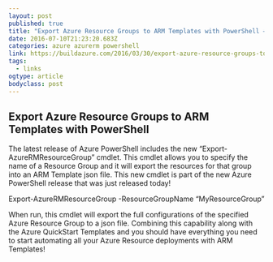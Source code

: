 ```yaml
---
layout: post 
published: true 
title: "Export Azure Resource Groups to ARM Templates with PowerShell – Build Azure" 
date: 2016-07-10T21:23:20.683Z
categories: azure azurerm powershell
link: https://buildazure.com/2016/03/30/export-azure-resource-groups-to-arm-templates-with-powershell/ 
tags:
  - links
ogtype: article 
bodyclass: post 
---
```


## Export Azure Resource Groups to ARM Templates with PowerShell
The latest release of Azure PowerShell includes the new “Export-AzureRMResourceGroup” cmdlet. This cmdlet allows you to specify the name of a Resource Group and it will export the resources for that group into an ARM Template json file. This new cmdlet is part of the new Azure PowerShell release that was just released today!

Export-AzureRMResourceGroup -ResourceGroupName “MyResourceGroup”

When run, this cmdlet will export the full configurations of the specified Azure Resource Group to a json file. Combining this capability along with the Azure QuickStart Templates and you should have everything you need to start automating all your Azure Resource deployments with ARM Templates!